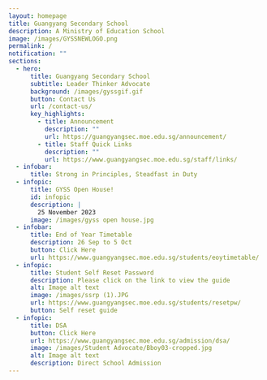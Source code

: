 ```yaml
---
layout: homepage
title: Guangyang Secondary School
description: A Ministry of Education School
image: /images/GYSSNEWLOGO.png
permalink: /
notification: ""
sections:
  - hero:
      title: Guangyang Secondary School
      subtitle: Leader Thinker Advocate
      background: /images/gyssgif.gif
      button: Contact Us
      url: /contact-us/
      key_highlights:
        - title: Announcement
          description: ""
          url: https://guangyangsec.moe.edu.sg/announcement/
        - title: Staff Quick Links
          description: ""
          url: https://www.guangyangsec.moe.edu.sg/staff/links/
  - infobar:
      title: Strong in Principles, Steadfast in Duty
  - infopic:
      title: GYSS Open House!
      id: infopic
      description: |
        25 November 2023           
      image: /images/gyss open house.jpg
  - infobar:
      title: End of Year Timetable
      description: 26 Sep to 5 Oct
      button: Click Here
      url: https://www.guangyangsec.moe.edu.sg/students/eoytimetable/
  - infopic:
      title: Student Self Reset Password
      description: Please click on the link to view the guide
      alt: Image alt text
      image: /images/ssrp (1).JPG
      url: https://www.guangyangsec.moe.edu.sg/students/resetpw/
      button: Self reset guide
  - infopic:
      title: DSA
      button: Click Here
      url: https://www.guangyangsec.moe.edu.sg/admission/dsa/
      image: /images/Student Advocate/Bboy03-cropped.jpg
      alt: Image alt text
      description: Direct School Admission
---
```

